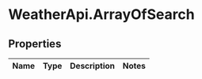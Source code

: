 # WeatherApi.ArrayOfSearch

## Properties
Name | Type | Description | Notes
------------ | ------------- | ------------- | -------------



